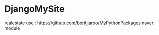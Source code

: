 # DjangoMySite

realestate
use : https://github.com/boritjjaroo/MyPythonPackages
      naver module
